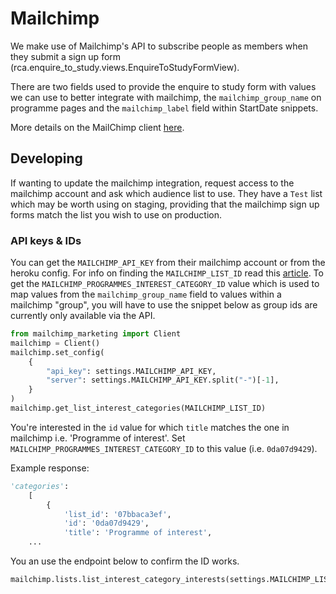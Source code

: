 # Mailchimp 

We make use of Mailchimp's API to subscribe people as members when they submit a sign up form (rca.enquire_to_study.views.EnquireToStudyFormView).

There are two fields used to provide the enquire to study form with values we can use to better integrate with mailchimp, the `mailchimp_group_name` on programme pages and the `mailchimp_label` field within StartDate snippets.

More details on the MailChimp client [here](https://github.com/mailchimp/mailchimp-marketing-python).

## Developing

If wanting to update the mailchimp integration, request access to the mailchimp account and ask which audience list to use. They have a `Test` list which may be worth using on staging, providing that the mailchimp sign up forms match the list you wish to use on production.

### API keys & IDs

You can get the `MAILCHIMP_API_KEY` from their mailchimp account or from the heroku config.
For info on finding the `MAILCHIMP_LIST_ID` read this [article](https://mailchimp.com/help/find-audience-id/). 
To get the `MAILCHIMP_PROGRAMMES_INTEREST_CATEGORY_ID` value which is used to map values from the `mailchimp_group_name` field to values within a mailchimp "group", you will have to use the snippet below as group ids are currently only available via the API.

```python
from mailchimp_marketing import Client
mailchimp = Client()
mailchimp.set_config(
    {
        "api_key": settings.MAILCHIMP_API_KEY,
        "server": settings.MAILCHIMP_API_KEY.split("-")[-1],
    }
)
mailchimp.get_list_interest_categories(MAILCHIMP_LIST_ID)
```
You're interested in the `id` value for which `title` matches the one in mailchimp i.e. 'Programme of interest'. Set `MAILCHIMP_PROGRAMMES_INTEREST_CATEGORY_ID` to this value (i.e. `0da07d9429`).

Example response:
```python
'categories':
    [
        {
            'list_id': '07bbaca3ef', 
            'id': '0da07d9429', 
            'title': 'Programme of interest', 
    ...
```

You an use the endpoint below to confirm the ID works.
```python
mailchimp.lists.list_interest_category_interests(settings.MAILCHIMP_LIST_ID, MAILCHIMP_PROGRAMMES_INTEREST_CATEGORY_ID)
```
